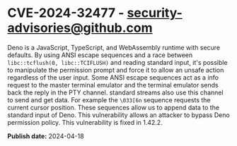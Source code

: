 # CVE-2024-32477 - security-advisories@github.com

Deno is a JavaScript, TypeScript, and WebAssembly runtime with secure defaults. By using ANSI escape sequences and a race between `libc::tcflush(0, libc::TCIFLUSH)` and reading standard input, it's possible to manipulate the permission prompt and force it to allow an unsafe action regardless of the user input. Some ANSI escape sequences act as a info request to the master terminal emulator and the terminal emulator sends back the reply in the PTY channel. standard streams also use this channel to send and get data. For example the `\033[6n` sequence requests the current cursor position. These sequences allow us to append data to the standard input of Deno. This vulnerability allows an attacker to bypass Deno permission policy.  This vulnerability is fixed in 1.42.2.


**Publish date:** 2024-04-18
